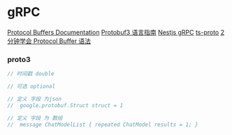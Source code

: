 <!--
 * @Author: hsycc
 * @Date: 2023-05-05 04:04:36
 * @LastEditTime: 2023-05-11 12:45:19
 * @Description:
 *
-->

# gRPC

[Protocol Buffers Documentation](https://protobuf.dev/programming-guides/proto3/)
[Protobuf3 语言指南](https://github.com/lixiangyun/protobuf_doc_ZH_CN/blob/master/README.md)
[Nestjs gRPC](https://docs.nestjs.com/microservices/grpc)
[ts-proto](https://github.com/stephenh/ts-proto)
[2 分钟学会 Protocol Buffer 语法](https://juejin.cn/post/7028110964763410445)

### proto3

```ts
// 时间戳 double

// 可选 optional

// 定义 字段 为json
//  google.protobuf.Struct struct = 1

// 定义 字段 为 数组
//  message ChatModelList { repeated ChatModel results = 1; }
```
